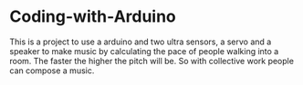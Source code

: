 # Coding-with-Arduino

This is a project to use a arduino and two ultra sensors, a servo and a speaker to make music by calculating the pace of people walking into a room. The faster the higher the pitch will be.
So with collective work people can compose a music.
